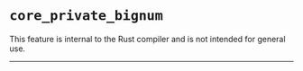 # `core_private_bignum`

This feature is internal to the Rust compiler and is not intended for general use.

------------------------
